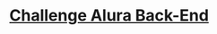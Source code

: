 <h1><a href="https://www.alura.com.br/challenges/back-end-5?host=https://cursos.alura.com.br">Challenge Alura Back-End</a></h1>
